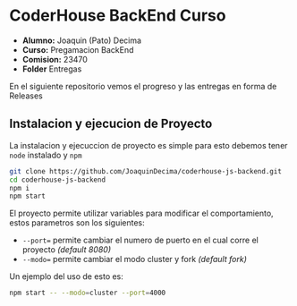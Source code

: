 # CoderHouse BackEnd Curso

* **Alumno:** Joaquin (Pato) Decima
* **Curso:** Pregamacion BackEnd
* **Comision:** 23470
* **Folder** Entregas

En el siguiente repositorio vemos el progreso y las entregas en forma de Releases

## Instalacion y ejecucion de Proyecto

La instalacion y ejecuccion de proyecto es simple para esto debemos tener `node` instalado y `npm`

```bash
git clone https://github.com/JoaquinDecima/coderhouse-js-backend.git
cd coderhouse-js-backend
npm i
npm start
```

El proyecto permite utilizar variables para modificar el comportamiento, estos parametros son los siguientes:

* `--port=` permite cambiar el numero de puerto en el cual corre el proyecto *(default 8080)*
* `--modo=` permite cambiar el modo cluster y fork *(default fork)*

Un ejemplo del uso de esto es:

```bash
npm start -- --modo=cluster --port=4000
```